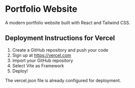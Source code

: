 # Portfolio Website

A modern portfolio website built with React and Tailwind CSS.

## Deployment Instructions for Vercel

1. Create a GitHub repository and push your code
2. Sign up at https://vercel.com
3. Import your GitHub repository
4. Select Vite as Framework
5. Deploy!

The vercel.json file is already configured for deployment.
